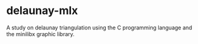 # delaunay-mlx
A study on delaunay triangulation using the C programming language and the minilibx graphic library. 
